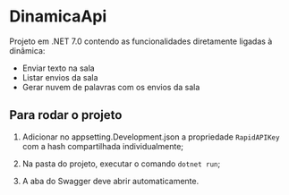 # DinamicaApi

Projeto em .NET 7.0 contendo as funcionalidades diretamente ligadas à dinâmica:
- Enviar texto na sala
- Listar envios da sala
- Gerar nuvem de palavras com os envios da sala

## Para rodar o projeto

1. Adicionar no appsetting.Development.json a propriedade `RapidAPIKey` com a hash compartilhada individualmente;

2. Na pasta do projeto, executar o comando `dotnet run`;

3. A aba do Swagger deve abrir automaticamente.